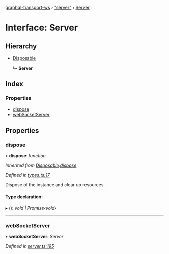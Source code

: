 [graphql-transport-ws](../README.md) › ["server"](../modules/_server_.md) › [Server](_server_.server.md)

# Interface: Server

## Hierarchy

* [Disposable](_types_.disposable.md)

  ↳ **Server**

## Index

### Properties

* [dispose](_server_.server.md#dispose)
* [webSocketServer](_server_.server.md#websocketserver)

## Properties

###  dispose

• **dispose**: *function*

*Inherited from [Disposable](_types_.disposable.md).[dispose](_types_.disposable.md#dispose)*

*Defined in [types.ts:17](https://github.com/enisdenjo/graphql-transport-ws/blob/bb59cf9/src/types.ts#L17)*

Dispose of the instance and clear up resources.

#### Type declaration:

▸ (): *void | Promise‹void›*

___

###  webSocketServer

• **webSocketServer**: *Server*

*Defined in [server.ts:195](https://github.com/enisdenjo/graphql-transport-ws/blob/bb59cf9/src/server.ts#L195)*
